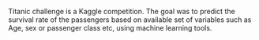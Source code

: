 Titanic challenge is a Kaggle competition. The goal was to predict the survival rate of the passengers based on available set of variables such as Age, sex or passenger class etc, using machine learning tools.
